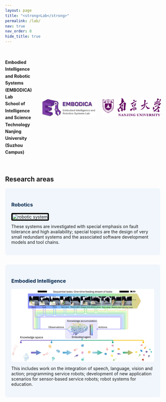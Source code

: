```yaml
---
layout: page
title: "<strong>Lab</strong>"
permalink: /lab/
nav: true
nav_order: 8
hide_title: true
---
```



<!-- 第一部分介绍 -->

<div style="display: flex; align-items: center; justify-content: space-between; gap: 30px; padding: 20px 0;">
  <!-- 左边文字 -->
  <div style="flex: 1; text-align: center;">
    <p style="line-height: 1.6; text-align: left;">
      <strong>Embodied Intelligence and Robotic Systems (EMBODICA) Lab</strong><br>
      <strong>School of Intelligence and Science Technology</strong><br>
      <strong>Nanjing University (Suzhou Campus)</strong>
    </p>
  </div>

  <!-- 右边两个 logo -->
  <div style="display: flex; gap: 20px; align-items: center; flex-shrink: 0;">
    <img src="/assets/img/Lab_Logo.png" alt="Lab Logo" style="height: 60px; max-width: 100%;">
    <img src="/assets/img/nju_logo.jpg" alt="NJU Logo" style="height: 60px; max-width: 100%;">
  </div>
</div>


<div class="custom-divider"></div>

<!-- Research topics -->
<h2>Research areas</h2>

<div style="display: flex; flex-wrap: wrap; gap: 30px; justify-content: space-between;">

  <!-- Card 1 -->
  <div style="flex: 1 1 45%; background-color: #f0f6fc; padding: 20px; border-radius: 8px;">
    <h3 style="color: #00274d;">Robotics</h3>
    <img src="/assets/img/Nermo_image_1.png" alt="robotic system" style="width: 100%; border: 4px solid black; border-radius: 4px;">
    <p style="margin-top: 10px;">
      These systems are investigated with special emphasis on fault tolerance and high availability;
      special topics are the design of very small redundant systems and the associated software development models and tool chains.
    </p>
  </div>

  <!-- Card 2 -->
  <div style="flex: 1 1 45%; background-color: #f0f6fc; padding: 20px; border-radius: 8px;">
    <h3 style="color: #00274d;">Embodied Intelligence</h3>
    <img src="/assets/img/EI_algo.png" alt="Human Robot Interaction" style="width: 100%; border-radius: 4px;">
    <p style="margin-top: 10px;">
      This includes work on the integration of speech, language, vision and action;
      programming service robots; development of new application scenarios for sensor-based service robots;
      robot systems for education.
    </p>
  </div>

</div>
